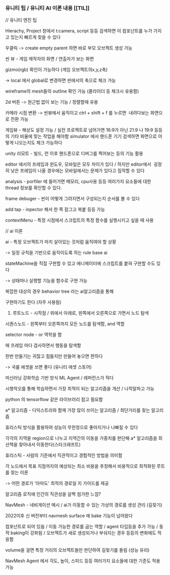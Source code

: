 
### 유니티 팁 / 유니티 AI 이론 내용 [[TIL]]

// 유니티 엔진 팁

  

Hierachy, Project 창에서 t:camera, script 등등 검색하면 이 컴포넌트를 누가 가지고 있는지 빠르게 찾을 수 있다

  

우클릭 -> create empty parent 하면 바로 부모 오브젝트 생성 가능

  

씬 뷰 - 게임 제작자의 화면 / 연출자가 보는 화면

gizmo(rgb) 확인이 가능하다 (게임 오브젝트의x,y,z축)

-> local 에서 global로 변경하면 씬에서의 축으로 체크 가능

wireframe의 mesh들의 outline 확인 가능 (콜라이더 등 체크시 유용함) 

  

2d 버튼 -> 원근법 없이 보는 기능 / 정렬할때 유용

  

카메라 시점 변환 -> 씬뷰에서 움직이고 ctrl + shift + f 를 누르면  내려다보는 화면으로 전환 가능

  

게임뷰 - 해상도 설정 가능 / 실전 프로젝트로 넘어가면 16:9가 아닌 21:9 나 19:9 등등의 기타 비율에 맞는 작업을 해야함 simulator 에서 핸드폰 기기 검색하면 화면으로 어떻게 나오는지도 체크 가능하다

  

unity 리모트 - 빌드, 런 이후 핸드폰으로 디버그를 찍어보는 등의 기능 활용 

  

editor 에서의 프레임과 윈도우, 모바일은 모두 차이가 있다 / 하지만 editor에서  굉장히 낮은 프레임이 나올 경우에는 모바일에서는 문제가 있다고 짐작할 수 있다

analysis - porfiler 에 들어가면 메모리, cpu사용 등등 여러가지 요소들에 대한 thread 정보를 확인할 수 있다.

  

frame debuger - 씬이 어떻게 그려지면서 구성되는지 순서를 볼 수 있다

  

add tap - inpector 해서 한 쪽 잠그고 복붙 등등 가능

  

contextMenu - 특정 시점에서 스크립트의 특정 함수를 실행시키고 싶을 때 사용

  

  

// ai 이론

  

ai - 특정 오브젝트가 마치 살아있는 것처럼 움직여야 할 상황

-> 일정 규칙을 기반으로 움직이도록 하는 rule base ai 

stateMachine을 직접 구현할 수 있고 에니메이터에 스크립트를 붙혀 구현할 수도 있다 

-> 상태마나 실행할 기능을 함수로 구현 가능

복잡한 대상의 경우 behavior tree 라는 ai알고리즘을 통해 

구현하기도 한다 (자주 사용됨)

  

1. 루트노드 - 시작점 / 위에서 아래로, 왼쪽에서 오른쪽으로 가면서 노드 탐색

시퀀스노드 - 왼쪽부터 오른쪽까지 모든 노드를 탐색함, and 역할

selector node - or 역학을 함 

매 프레임 마다 검사하면서 행동을 탐색함

  

한번 만들기는 귀찮고 힘들지만 만들어 놓으면 편하다

-> 국룰 에셋을 쓰면 좋다 (유니티 에셋 스토어)

  

머신러닝 강화학습 기반 방식 ML Agent / 레퍼런스가 적다

시행착오를 통해 학습하면서 가장 최적이 되는 알고리즘을 개산 / 나작알파고 가능 

python 의 tensorflow 같은 라이브러리 참고 필요함

  

a* 알고리즘 - 다익스트라와 함께 가장 많이 쓰이는 알고리즘 / 최단거리를 찾는 알고리즘

휴리스틱 방식을 활용하여 성능이 무한정으로 좋아지거나 나빠질 수 있다

각각의 지역을 region으로 나누고 지역간의 이동을 가중치를 판단해 a* 알고리즘을 최선책을 찾아내서 이동한다(스타크래프트)

  

휴리스틱 - 사람의 기준에서 직관적이고 경험적인 방법을 의미함 

각 노드에서 목표 지점까지의 예상되는 최소 비용을 추정해서 비용적으로 최적화된 루트를 찾는 이론

-> 어떤 경로가 '아마도' 최적의 경로일 지 가이드를 제공

알고리즘 로직에 인간의 직관성을 살짝 첨가한 느낌?

  

NavMesh - 네비게이션 메시 / ai가 이동할 수 있는 가상의 경로를 생성 관리 (길찾기)

2022이후 신 버전부터 navmesh surface 에 bake 기능이 넘어왔다

컴포넌트로 되어 있음 / 이동 가능한 경로를 굽는 역할 / agent 타입등을 추가 가능 / 동적 baking이 강화됨 / 오브젝트가 새로 생성되거나 부숴지는 경우 등등의 변화에도 적응함

volume을 걸면 특정 거리의 오브젝트들만 판단하여 길찾기를 돌림 (성능 유리)

NavMesh Agent 에서 각도, 높이, 스피드 등등 여러가지 요소들에 대한 기준도 적용 가능